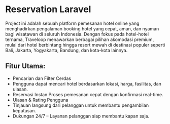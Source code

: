 
# Reservation Laravel

Project ini adalah sebuah platform pemesanan hotel online yang menghadirkan pengalaman booking hotel yang cepat, aman, dan nyaman bagi wisatawan di seluruh Indonesia. Dengan fokus pada hotel-hotel ternama, Traveloop menawarkan berbagai pilihan akomodasi premium, mulai dari hotel berbintang hingga resort mewah di destinasi populer seperti Bali, Jakarta, Yogyakarta, Bandung, dan kota-kota lainnya.


## Fitur Utama:
 - Pencarian dan Filter Cerdas 
 - Pengguna dapat mencari hotel berdasarkan lokasi, harga, fasilitas, dan ulasan.
 - Reservasi Instan Proses pemesanan cepat dengan konfirmasi real-time. 
- Ulasan & Rating Pengguna 
- Tinjauan langsung dari pelanggan untuk membantu pengambilan keputusan.
- Dukungan 24/7 – Layanan pelanggan siap membantu kapan saja.




